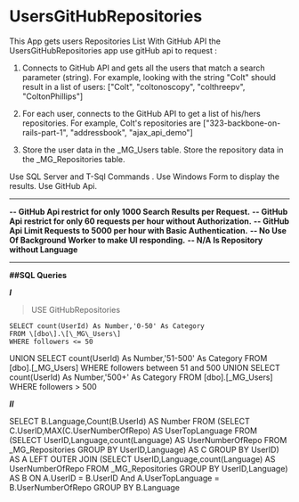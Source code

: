 # UsersGitHubRepositories

This App gets users Repositories List With GitHub API 
the UsersGitHubRepositories app use gitHub api to request :

1.	Connects to GitHub API and gets all the users that match a search parameter (string). 
    For example, looking with the string \"Colt\" should result in a list of users: 
		\[\"Colt\", \"coltonoscopy\", \"colthreepv\", \"ColtonPhillips\"\]
    
2.	For each user, connects to the GitHub API to get a list of his/hers repositories. 
    For example, Colt's repositories are 
		\[\"323-backbone-on-rails-part-1\", \"addressbook\", \"ajax\_api\_demo\"\]
 
3.	Store the user data in the \_MG\_Users table. 
    Store the repository data in the \_MG\_Repositories table.
    
 Use SQL Server and T-Sql Commands .
 Use Windows Form to display the results.
 Use GitHub Api.
__________________________________________________________________________________________________________________ 
 **-- GitHub Api restrict for only 1000 Search Results per Request.**
 **-- GitHub Api restrict for only 60 requests per hour without Authorization.**
 **-- GitHub Api Limit Requests to 5000 per hour with Basic Authentication.**
 **-- No Use Of Background Worker to make UI responding.**
 **-- N/A Is Repository without Language**
___________________________________________________________________________________________________________________ 
 **##SQL Queries**

 **_I_** 

>USE GitHubRepositories

	SELECT count(UserId) As Number,'0-50' As Category
	FROM \[dbo\].\[\_MG\_Users\]
	WHERE followers <= 50 
UNION
	SELECT count(UserId) As Number,'51-500' As Category
	FROM \[dbo\].\[\_MG\_Users\]
	WHERE followers between 51 and 500
UNION
	SELECT count(UserId) As Number,'500+' As Category
	FROM \[dbo\].\[\_MG\_Users\]
	WHERE followers > 500 

**_II_**

SELECT B.Language,Count(B.UserId) AS Number
FROM 
	(SELECT C.UserID,MAX(C.UserNumberOfRepo) AS UserTopLanguage
	FROM (SELECT UserID,Language,count(Language) AS UserNumberOfRepo
			FROM \_MG\_Repositories
			GROUP BY UserID,Language) AS C
	GROUP BY UserID) AS A
LEFT OUTER JOIN 
	(SELECT UserID,Language,count(Language) AS UserNumberOfRepo
	FROM \_MG\_Repositories
	GROUP BY UserID,Language) AS B
ON A.UserID = B.UserID And A.UserTopLanguage = B.UserNumberOfRepo
GROUP BY B.Language


 
 
 
